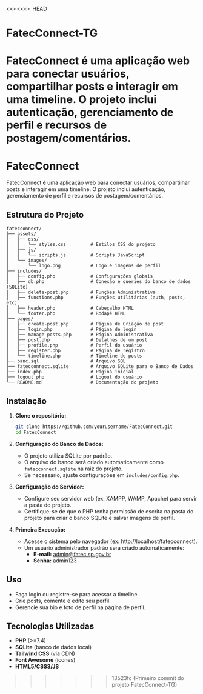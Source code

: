 <<<<<<< HEAD
# FatecConnect-TG
FatecConnect é uma aplicação web para conectar usuários, compartilhar posts e interagir em uma timeline. O projeto inclui autenticação, gerenciamento de perfil e recursos de postagem/comentários.
=======
# FatecConnect

FatecConnect é uma aplicação web para conectar usuários, compartilhar posts e interagir em uma timeline. O projeto inclui autenticação, gerenciamento de perfil e recursos de postagem/comentários.

## Estrutura do Projeto

```
fatecconnect/
├── assets/
│   ├── css/
│   │   └── styles.css         # Estilos CSS do projeto
│   ├── js/
│   │   └── scripts.js         # Scripts JavaScript
│   └── images/
│       └── logo.png           # Logo e imagens de perfil
├── includes/
│   ├── config.php             # Configurações globais
│   ├── db.php                 # Conexão e queries do banco de dados (SQLite)
│   ├── delete-post.php        # Funções Administrativa
│   ├── functions.php          # Funções utilitárias (auth, posts, etc)
│   ├── header.php             # Cabeçalho HTML
│   └── footer.php             # Rodapé HTML
├── pages/
│   ├── create-post.php        # Página de Criação de post
│   ├── login.php              # Página de login
│   ├── manage-posts.php       # Página Administrativa
│   ├── post.php               # Detalhes de um post
│   ├── profile.php            # Perfil do usuário
│   ├── register.php           # Página de registro
│   └── timeline.php           # Timeline de posts
├── banc.sql                   # Arquivo SQL
├── fatecconnect.sqlite        # Arquivo SQLite para o Banco de Dados
├── index.php                  # Página inicial
├── logout.php                 # Logout do usuário
└── README.md                  # Documentação do projeto
```

## Instalação

1. **Clone o repositório:**
   ```sh
   git clone https://github.com/yourusername/FatecConnect.git
   cd FatecConnect
   ```

2. **Configuração do Banco de Dados:**
   - O projeto utiliza SQLite por padrão.
   - O arquivo do banco será criado automaticamente como `fatecconnect.sqlite` na raiz do projeto.
   - Se necessário, ajuste configurações em `includes/config.php`.

3. **Configuração do Servidor:**
   - Configure seu servidor web (ex: XAMPP, WAMP, Apache) para servir a pasta do projeto.
   - Certifique-se de que o PHP tenha permissão de escrita na pasta do projeto para criar o banco SQLite e salvar imagens de perfil.

4. **Primeira Execução:**
   - Acesse o sistema pelo navegador (ex: http://localhost/fatecconnect).
   - Um usuário administrador padrão será criado automaticamente:
     - **E-mail:** admin@fatec.sp.gov.br
     - **Senha:** admin123

## Uso

- Faça login ou registre-se para acessar a timeline.
- Crie posts, comente e edite seu perfil.
- Gerencie sua bio e foto de perfil na página de perfil.

## Tecnologias Utilizadas

- **PHP** (>=7.4)
- **SQLite** (banco de dados local)
- **Tailwind CSS** (via CDN)
- **Font Awesome** (ícones)
- **HTML5/CSS3/JS**
>>>>>>> 13523fc (Primeiro commit do projeto FatecConnect-TG)

